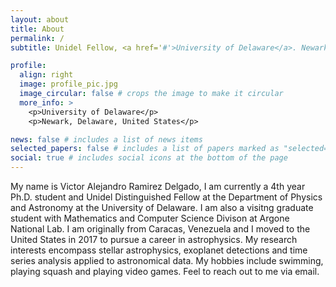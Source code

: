 ```yaml
---
layout: about
title: About
permalink: /
subtitle: Unidel Fellow, <a href='#'>University of Delaware</a>. Newark, Delaware, United States. viclrd@udel.edu.

profile:
  align: right
  image: profile_pic.jpg
  image_circular: false # crops the image to make it circular
  more_info: >
    <p>University of Delaware</p>
    <p>Newark, Delaware, United States</p>

news: false # includes a list of news items
selected_papers: false # includes a list of papers marked as "selected={true}"
social: true # includes social icons at the bottom of the page
---
```

My name is Victor Alejandro Ramirez Delgado, I am currently a 4th year Ph.D. student and Unidel Distinguished Fellow at the Department of Physics and Astronomy at the University of Delaware. I am also a visitng graduate student with Mathematics and Computer Science Divison at Argone National Lab. I am originally from Caracas, Venezuela and I moved to the United States in 2017 to pursue a career in astrophysics. My research interests encompass stellar astrophysics, exoplanet detections and time series analysis applied to astronomical data. My hobbies include swimming, playing squash and playing video games. Feel to reach out to me via email.
